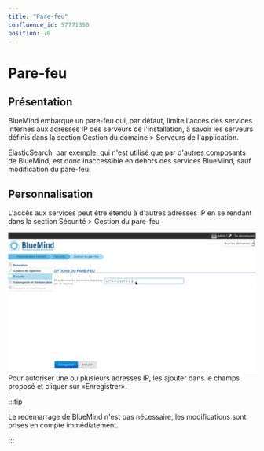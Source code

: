 ```yaml
---
title: "Pare-feu"
confluence_id: 57771350
position: 70
---
```

# Pare-feu


## Présentation

BlueMind embarque un pare-feu qui, par défaut, limite l'accès des services internes aux adresses IP des serveurs de l'installation, à savoir les serveurs définis dans la section Gestion du domaine > Serveurs de l'application.

ElasticSearch, par exemple, qui n'est utilisé que par d'autres composants de BlueMind, est donc inaccessible en dehors des services BlueMind, sauf modification du pare-feu.


## Personnalisation

L'accès aux services peut être étendu à d'autres adresses IP en se rendant dans la section Sécurité > Gestion du pare-feu

![](../../../attachments/57771350/57771352.png)Pour autoriser une ou plusieurs adresses IP, les ajouter dans le champs proposé et cliquer sur «Enregistrer».


:::tip

Le redémarrage de BlueMind n'est pas nécessaire, les modifications sont prises en compte immédiatement.

:::

 

 


